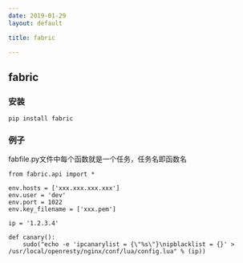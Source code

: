 ```yaml
---
date: 2019-01-29
layout: default

title: fabric

---
```


## fabric

### 安装

```
pip install fabric

```

### 例子
fabfile.py文件中每个函数就是一个任务，任务名即函数名
```
from fabric.api import *

env.hosts = ['xxx.xxx.xxx.xxx']
env.user = 'dev'
env.port = 1022
env.key_filename = ['xxx.pem']

ip = '1.2.3.4'

def canary():
	sudo("echo -e 'ipcanarylist = {\"%s\"}\nipblacklist = {}' > /usr/local/openresty/nginx/conf/lua/config.lua" % (ip))
	

```


